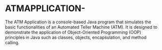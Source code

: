 # ATMAPPLICATION-
The ATM Application is a console-based Java program that simulates the basic functionalities of an Automated Teller Machine (ATM). It is designed to demonstrate the application of Object-Oriented Programming (OOP) principles in Java such as classes, objects, encapsulation, and method calling.
